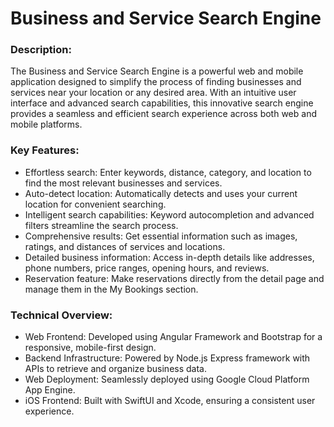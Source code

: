 
# Business and Service Search Engine

### Description:
The Business and Service Search Engine is a powerful web and mobile application designed to simplify the process of finding businesses and services near your location or any desired area. With an intuitive user interface and advanced search capabilities, this innovative search engine provides a seamless and efficient search experience across both web and mobile platforms.

### Key Features:
- Effortless search: Enter keywords, distance, category, and location to find the most relevant businesses and services.
- Auto-detect location: Automatically detects and uses your current location for convenient searching.
- Intelligent search capabilities: Keyword autocompletion and advanced filters streamline the search process.
- Comprehensive results: Get essential information such as images, ratings, and distances of services and locations.
- Detailed business information: Access in-depth details like addresses, phone numbers, price ranges, opening hours, and reviews.
- Reservation feature: Make reservations directly from the detail page and manage them in the My Bookings section.

### Technical Overview:
- Web Frontend: Developed using Angular Framework and Bootstrap for a responsive, mobile-first design.
- Backend Infrastructure: Powered by Node.js Express framework with APIs to retrieve and organize business data.
- Web Deployment: Seamlessly deployed using Google Cloud Platform App Engine.
- iOS Frontend: Built with SwiftUI and Xcode, ensuring a consistent user experience.
